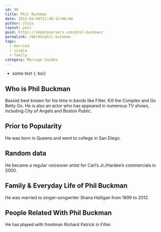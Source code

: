 ```yaml
---
id: 90
title: Phil Buckman
date: 2012-04-04T21:48:11+00:00
author: chito
layout: post
guid: https://ukdataservers.com/phil-buckman/
permalink: /04/04/phil-buckman  
tags:
  - married
  - single
  - family
category: Mariage Guides
---
```


* some text
{: toc}


## Who is  Phil Buckman
                  
                  
                  
Bassist best known for his time in bands like Filter, Kill the Complex and Go Betty Go. He is also an actor who has appeared in numerous TV shows, including City of Angels and Boston Public.
                  
                
                
                
## Prior to Popularity 
                  
                  
                  
He was born in Queens and went to college in San Diego.
                  
                
                
                
## Random data 
                  
                  
                  
He became a regular voiceover artist for Carl&#8217;s Jr./Hardee&#8217;s commercials in 2000.
                  
                
                
                
## Family & Everyday Life of Phil Buckman
                  
                  
                  
He was married to singer-songwriter Shana Halligan from 1999 to 2012.
                  
                
                
                
## People Related With  Phil Buckman
                  
                  
                  
He has played with frontman Richard Patrick in Filter.
                  
                
              
            
          
          
          
    
    
  

